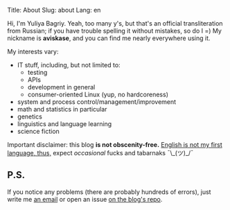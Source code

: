 Title: About
Slug: about
Lang: en

Hi, I'm Yuliya Bagriy. Yeah, too many y's, but that's an official transliteration from Russian; if you have trouble spelling it without mistakes, so do I =) My nickname is **aviskase**, and you can find me nearly everywhere using it.

My interests vary:

- IT stuff, including, but not limited to:
    - testing
    - APIs
    - development in general
    - consumer-oriented Linux (yup, no hardcoreness)
- system and process control/management/improvement 
- math and statistics in particular
- genetics
- linguistics and language learning
- science fiction   

Important disclaimer: this blog **is not obscenity-free.** [English is not my first language, thus,](https://journals.plos.org/plosone/article?id=10.1371/journal.pone.0081225) expect _occasional_ fucks and tabarnaks  ¯\\\_(ツ)_/¯


## P.S.
If you notice any problems (there are probably hundreds of errors), just write me [an email](mailto:aviskase@gmail.com) or open an issue [on the blog's repo](https://github.com/aviskase/aviskase.github.io/issues).
